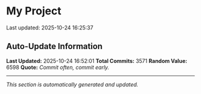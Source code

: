 # My Project


Last updated: 2025-10-24 16:25:37


























































































































































































































































































































































































































































































































































































































































































































































































































































































































































































































































































































































































































































































































































































































































































































































































































































































































































































































































































































































































































































































































































































































































































































































































































































































































































































































































































































































































































































































































































































































































































































































































































































































































































































































































































































































































































































































































































































































































































































































































































































































































## Auto-Update Information

**Last Updated:** 2025-10-24 16:52:01
**Total Commits:** 3571
**Random Value:** 6598
**Quote:** _Commit often, commit early._

---
_This section is automatically generated and updated._